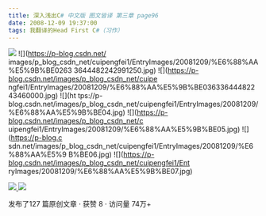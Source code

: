 ```yaml
---
title: 深入浅出C# 中文版 图文皆译 第三章 page96
date: 2008-12-09 19:37:00
tags: 我翻译的Head First C#（习作）
---
```

![](https://p-blog.csdn.net/images/p_blog_csdn_net/cuipengfei1/EntryImages/20081209/%E6%88%AA%E5%9B%BE01633644482242678750.jpg) ![](https://p-blog.csdn.net/
images/p_blog_csdn_net/cuipengfei1/EntryImages/20081209/%E6%88%AA%E5%9B%BE0263
3644482242991250.jpg) ![](https://p-blog.csdn.net/images/p_blog_csdn_net/cuipe
ngfei1/EntryImages/20081209/%E6%88%AA%E5%9B%BE03633644482243460000.jpg) ![](ht
tps://p-blog.csdn.net/images/p_blog_csdn_net/cuipengfei1/EntryImages/20081209/
%E6%88%AA%E5%9B%BE04.jpg) ![](https://p-blog.csdn.net/images/p_blog_csdn_net/c
uipengfei1/EntryImages/20081209/%E6%88%AA%E5%9B%BE05.jpg) ![](https://p-blog.c
sdn.net/images/p_blog_csdn_net/cuipengfei1/EntryImages/20081209/%E6%88%AA%E5%9
B%BE06.jpg) ![](https://p-blog.csdn.net/images/p_blog_csdn_net/cuipengfei1/Ent
ryImages/20081209/%E6%88%AA%E5%9B%BE07.jpg)



[ ![](https://profile.csdnimg.cn/5/2/5/3_cuipengfei1)
![](https://g.csdnimg.cn/static/user-reg-year/1x/11.png)
](https://blog.csdn.net/cuipengfei1)



发布了127 篇原创文章  ·  获赞 8  ·  访问量 74万+

